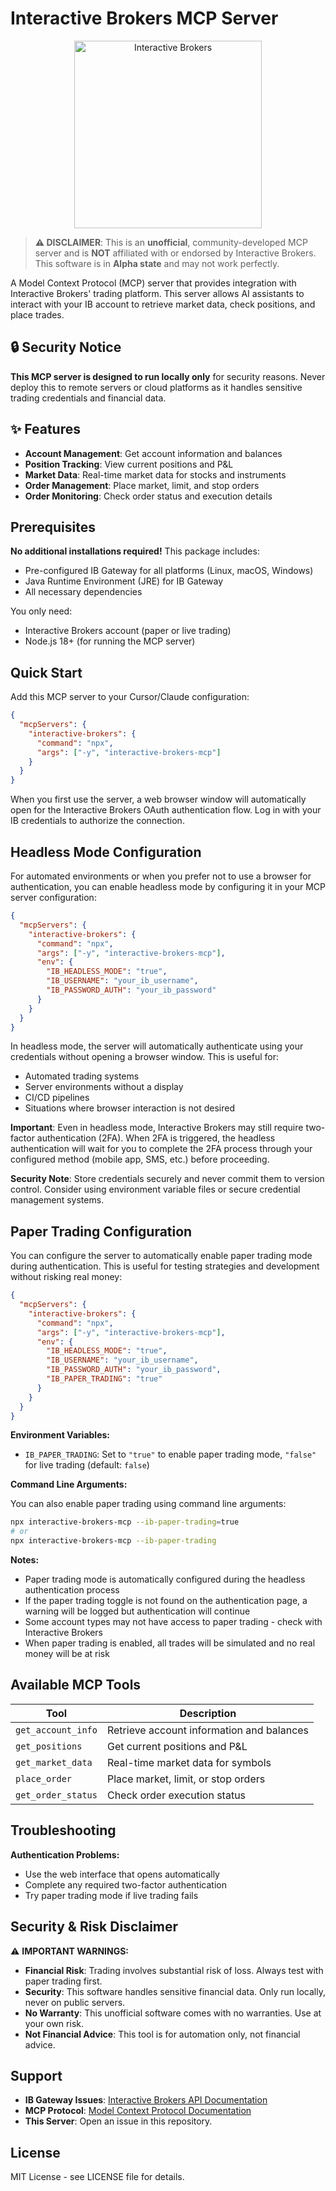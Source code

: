 # Interactive Brokers MCP Server

<div align="center">
<img src="https://www.interactivebrokers.com/images/web/logos/ib-logo-text-black.svg" alt="Interactive Brokers" width="300">
</div>

> **⚠️ DISCLAIMER**: This is an **unofficial**, community-developed MCP server
> and is **NOT** affiliated with or endorsed by Interactive Brokers. This
> software is in **Alpha state** and may not work perfectly.

A Model Context Protocol (MCP) server that provides integration with Interactive
Brokers' trading platform. This server allows AI assistants to interact with
your IB account to retrieve market data, check positions, and place trades.

## 🔒 Security Notice

**This MCP server is designed to run locally only** for security reasons. Never
deploy this to remote servers or cloud platforms as it handles sensitive trading
credentials and financial data.

## ✨ Features

- **Account Management**: Get account information and balances
- **Position Tracking**: View current positions and P&L
- **Market Data**: Real-time market data for stocks and instruments
- **Order Management**: Place market, limit, and stop orders
- **Order Monitoring**: Check order status and execution details

## Prerequisites

**No additional installations required!** This package includes:

- Pre-configured IB Gateway for all platforms (Linux, macOS, Windows)
- Java Runtime Environment (JRE) for IB Gateway
- All necessary dependencies

You only need:

- Interactive Brokers account (paper or live trading)
- Node.js 18+ (for running the MCP server)

## Quick Start

Add this MCP server to your Cursor/Claude configuration:

```json
{
  "mcpServers": {
    "interactive-brokers": {
      "command": "npx",
      "args": ["-y", "interactive-brokers-mcp"]
    }
  }
}
```

When you first use the server, a web browser window will automatically open for
the Interactive Brokers OAuth authentication flow. Log in with your IB
credentials to authorize the connection.

## Headless Mode Configuration

For automated environments or when you prefer not to use a browser for
authentication, you can enable headless mode by configuring it in your MCP
server configuration:

```json
{
  "mcpServers": {
    "interactive-brokers": {
      "command": "npx",
      "args": ["-y", "interactive-brokers-mcp"],
      "env": {
        "IB_HEADLESS_MODE": "true",
        "IB_USERNAME": "your_ib_username",
        "IB_PASSWORD_AUTH": "your_ib_password"
      }
    }
  }
}

```

In headless mode, the server will automatically authenticate using your
credentials without opening a browser window. This is useful for:

- Automated trading systems
- Server environments without a display
- CI/CD pipelines
- Situations where browser interaction is not desired

**Important**: Even in headless mode, Interactive Brokers may still require
two-factor authentication (2FA). When 2FA is triggered, the headless
authentication will wait for you to complete the 2FA process through your
configured method (mobile app, SMS, etc.) before proceeding.

**Security Note**: Store credentials securely and never commit them to version
control. Consider using environment variable files or secure credential
management systems.

## Paper Trading Configuration

You can configure the server to automatically enable paper trading mode during authentication. This is useful for testing strategies and development without risking real money:

```json
{
  "mcpServers": {
    "interactive-brokers": {
      "command": "npx",
      "args": ["-y", "interactive-brokers-mcp"],
      "env": {
        "IB_HEADLESS_MODE": "true",
        "IB_USERNAME": "your_ib_username",
        "IB_PASSWORD_AUTH": "your_ib_password",
        "IB_PAPER_TRADING": "true"
      }
    }
  }
}
```

**Environment Variables:**

- `IB_PAPER_TRADING`: Set to `"true"` to enable paper trading mode, `"false"` for live trading (default: `false`)

**Command Line Arguments:**

You can also enable paper trading using command line arguments:

```bash
npx interactive-brokers-mcp --ib-paper-trading=true
# or
npx interactive-brokers-mcp --ib-paper-trading
```

**Notes:**

- Paper trading mode is automatically configured during the headless authentication process
- If the paper trading toggle is not found on the authentication page, a warning will be logged but authentication will continue
- Some account types may not have access to paper trading - check with Interactive Brokers
- When paper trading is enabled, all trades will be simulated and no real money will be at risk

## Available MCP Tools

| Tool               | Description                               |
| ------------------ | ----------------------------------------- |
| `get_account_info` | Retrieve account information and balances |
| `get_positions`    | Get current positions and P&L             |
| `get_market_data`  | Real-time market data for symbols         |
| `place_order`      | Place market, limit, or stop orders       |
| `get_order_status` | Check order execution status              |

## Troubleshooting

**Authentication Problems:**

- Use the web interface that opens automatically
- Complete any required two-factor authentication
- Try paper trading mode if live trading fails

## Security & Risk Disclaimer

⚠️ **IMPORTANT WARNINGS:**

- **Financial Risk**: Trading involves substantial risk of loss. Always test
  with paper trading first.
- **Security**: This software handles sensitive financial data. Only run
  locally, never on public servers.
- **No Warranty**: This unofficial software comes with no warranties. Use at
  your own risk.
- **Not Financial Advice**: This tool is for automation only, not financial
  advice.

## Support

- **IB Gateway Issues**:
  [Interactive Brokers API Documentation](https://www.interactivebrokers.com/campus/ibkr-api-page/cpapi-v1/#introduction)
- **MCP Protocol**:
  [Model Context Protocol Documentation](https://modelcontextprotocol.io/)
- **This Server**: Open an issue in this repository.

## License

MIT License - see LICENSE file for details.
